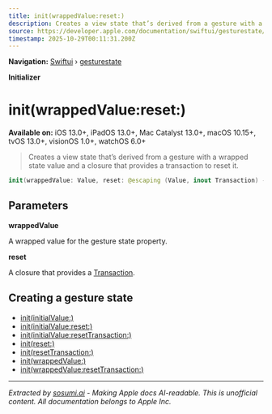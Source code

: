 ```yaml
---
title: init(wrappedValue:reset:)
description: Creates a view state that’s derived from a gesture with a wrapped state value and a closure that provides a transaction to reset it.
source: https://developer.apple.com/documentation/swiftui/gesturestate/init(wrappedvalue:reset:)
timestamp: 2025-10-29T00:11:31.200Z
---
```


**Navigation:** [Swiftui](/documentation/swiftui) › [gesturestate](/documentation/swiftui/gesturestate)

**Initializer**

# init(wrappedValue:reset:)

**Available on:** iOS 13.0+, iPadOS 13.0+, Mac Catalyst 13.0+, macOS 10.15+, tvOS 13.0+, visionOS 1.0+, watchOS 6.0+

> Creates a view state that’s derived from a gesture with a wrapped state value and a closure that provides a transaction to reset it.

```swift
init(wrappedValue: Value, reset: @escaping (Value, inout Transaction) -> Void)
```

## Parameters

**wrappedValue**

A wrapped value for the gesture state property.



**reset**

A closure that provides a [Transaction](/documentation/swiftui/transaction).



## Creating a gesture state

- [init(initialValue:)](/documentation/swiftui/gesturestate/init(initialvalue:))
- [init(initialValue:reset:)](/documentation/swiftui/gesturestate/init(initialvalue:reset:))
- [init(initialValue:resetTransaction:)](/documentation/swiftui/gesturestate/init(initialvalue:resettransaction:))
- [init(reset:)](/documentation/swiftui/gesturestate/init(reset:))
- [init(resetTransaction:)](/documentation/swiftui/gesturestate/init(resettransaction:))
- [init(wrappedValue:)](/documentation/swiftui/gesturestate/init(wrappedvalue:))
- [init(wrappedValue:resetTransaction:)](/documentation/swiftui/gesturestate/init(wrappedvalue:resettransaction:))

---

*Extracted by [sosumi.ai](https://sosumi.ai) - Making Apple docs AI-readable.*
*This is unofficial content. All documentation belongs to Apple Inc.*
